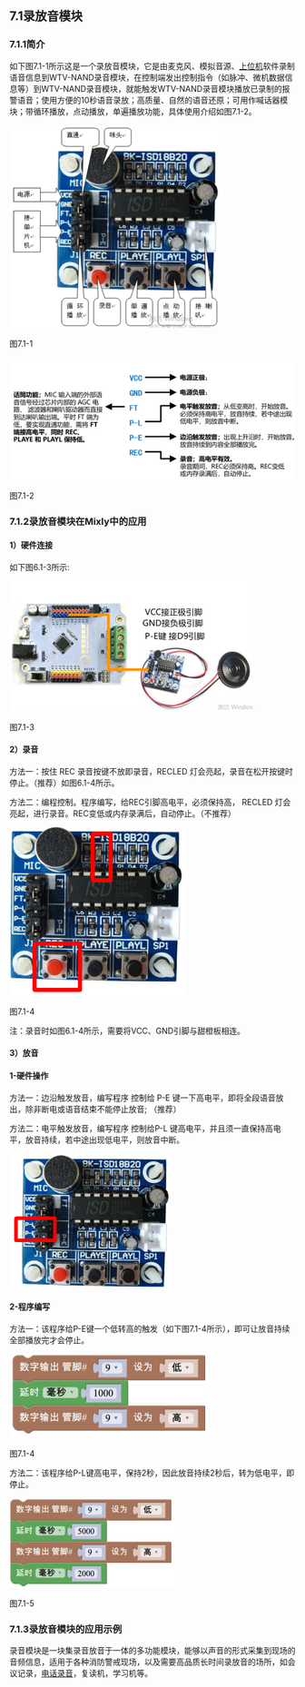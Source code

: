 ## 7.1录放音模块



### 7.1.1简介

如下图7.1-1所示这是一个录放音模块，它是由麦克风、模拟音源、[上位机](https://baike.baidu.com/item/%E4%B8%8A%E4%BD%8D%E6%9C%BA/9868149)软件录制语音信息到WTV-NAND录音模块，在控制端发出控制指令（如脉冲、微机数据信息等）到WTV-NAND录音模块，就能触发WTV-NAND录音模块播放已录制的报警语音；使用方便的10秒语音录放；高质量、自然的语音还原；可用作喊话器模块；带循环播放，点动播放，单遍播放功能，具体使用介绍如图7.1-2。

![](/assets/硬件1226990.png)

图7.1-1

![](/assets/硬件1226999.png)

图7.1-2

### 7.1.2录放音模块在Mixly中的应用

#### 1）硬件连接

如下图6.1-3所示:

![](/assets/硬件1227048.png)

图7.1-3



#### 2）录音

方法一：按住 REC 录音按键不放即录音，RECLED 灯会亮起，录音在松开按键时停止。（推荐）如图6.1-4所示。

方法二：编程控制。程序编写，给REC引脚高电平，必须保持高， RECLED 灯会亮起，进行录音。REC变低或内存录满后，自动停止。（不推荐）

![](/assets/硬件1227193.png)

图7.1-4

注：录音时如图6.1-4所示，需要将VCC、GND引脚与甜橙板相连。

#### 3）放音

#### 1-硬件操作

方法一：边沿触发放音，编写程序 控制给 P-E 键一下高电平，即将全段语音放出，除非断电或语音结束不能停止放音; （推荐）

方法二：电平触发放音，编写程序 控制给P-L 键高电平，并且须一直保持高电平，放音持续，若中途出现低电平，则放音中断。

![](/assets/硬件1227371.png)

#### 2-程序编写

方法一：该程序给P-E键一个低转高的触发（如下图7.1-4所示），即可让放音持续全部播放完才会停止。

![](/assets/硬件1227431.png)

图7.1-4

方法二：该程序给P-L键高电平，保持2秒，因此放音持续2秒后，转为低电平，即停止。

![](/assets/硬件1227482.png)

图7.1-5

### 7.1.3录放音模块的应用示例

录音模块是一块集录音放音于一体的多功能模块，能够以声音的形式采集到现场的音频信息，适用于各种消防警戒现场，以及需要高品质长时间录放音的场所，如会议记录，[电话录音](https://baike.baidu.com/item/%E7%94%B5%E8%AF%9D%E5%BD%95%E9%9F%B3)，复读机，学习机等。

